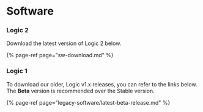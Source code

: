 # Software

### Logic 2

Download the latest version of Logic 2 below.

{% page-ref page="sw-download.md" %}



### Logic 1

To download our older, Logic v1.x releases, you can refer to the links below. The **Beta** version is recommended over the Stable version.

{% page-ref page="legacy-software/latest-beta-release.md" %}






